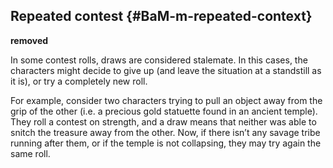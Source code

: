 ## Repeated contest {#BaM-m-repeated-context}


**removed**

In some contest rolls, draws are considered stalemate. In this cases, the
characters might decide to give up (and leave the situation at a standstill as
it is), or try a completely new roll.

For example, consider two characters trying to pull an object away from the grip
of the other (i.e. a precious gold statuette found in an ancient temple). They
roll a contest on strength, and a draw means that neither was able to snitch the
treasure away from the other. Now, if there isn’t any savage tribe running after
them, or if the temple is not collapsing, they may try again the same roll.
